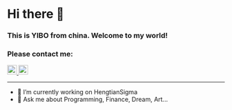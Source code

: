 # Hi there 👋

### This is YIBO from china. Welcome to my world!

### Please contact me:

<div>
  <a href="mailto:tungreeboo@gmail.com?subject = HiYibo&body = Message">
    <img alt="Yibo Dong" width="22px" src="https://cdn.jsdelivr.net/npm/simple-icons@3.13.0/icons/gmail.svg" />
  </a>
  <a href="https://www.linkedin.com/in/yibo-dong-961551105">
    <img alt="Yibo Dong" width="22px" src="https://cdn.jsdelivr.net/npm/simple-icons@v3/icons/linkedin.svg" />
  </a>
</div>

---

- 🔭 I’m currently working on HengtianSigma
- 💬 Ask me about Programming, Finance, Dream, Art...
<!--
**zen-z0ri/zen-z0ri** is a ✨ _special_ ✨ repository because its `README.md` (this file) appears on your GitHub profile.

Here are some ideas to get you started:

- 🔭 I’m currently working on ...
- 🌱 I’m currently learning ...
- 👯 I’m looking to collaborate on ...
- 🤔 I’m looking for help with ...
- 💬 Ask me about ...
- 📫 How to reach me: ...
- 😄 Pronouns: ...
- ⚡ Fun fact: ...
-->
